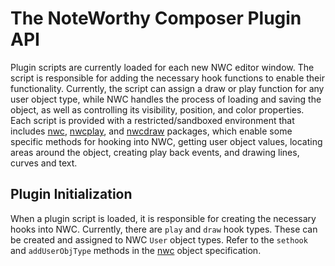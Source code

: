 # The NoteWorthy Composer Plugin API

Plugin scripts are currently loaded for each new NWC editor window. The script is responsible for adding the necessary hook functions to enable their functionality. Currently, the script can assign a draw or play function for any user object type, while NWC handles the process of loading and saving the object, as well as controlling its visibility, position, and color properties. Each script is provided with a restricted/sandboxed environment that includes [nwc](nwc.md), [nwcplay](nwcplay.md), and [nwcdraw](nwcdraw.md) packages, which enable some specific methods for hooking into NWC, getting user object values, locating areas around the object, creating play back events, and drawing lines, curves and text.


## Plugin Initialization

When a plugin script is loaded, it is responsible for creating the necessary hooks into NWC. Currently, there are `play` and `draw` hook types. These can be created and assigned to NWC `User` object types. Refer to the `sethook` and `addUserObjType` methods in the [nwc](nwc.md) object specification. 
